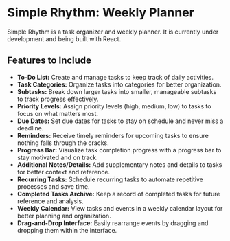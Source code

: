 # Simple Rhythm: Weekly Planner

Simple Rhythm is a task organizer and weekly planner. It is currently under development and being built with React.

## Features to Include

- **To-Do List:** Create and manage tasks to keep track of daily activities.
- **Task Categories:** Organize tasks into categories for better organization.
- **Subtasks:** Break down larger tasks into smaller, manageable subtasks to track progress effectively.
- **Priority Levels:** Assign priority levels (high, medium, low) to tasks to focus on what matters most.
- **Due Dates:** Set due dates for tasks to stay on schedule and never miss a deadline.
- **Reminders:** Receive timely reminders for upcoming tasks to ensure nothing falls through the cracks.
- **Progress Bar:** Visualize task completion progress with a progress bar to stay motivated and on track.
- **Additional Notes/Details:** Add supplementary notes and details to tasks for better context and reference.
- **Recurring Tasks:** Schedule recurring tasks to automate repetitive processes and save time.
- **Completed Tasks Archive:** Keep a record of completed tasks for future reference and analysis.
- **Weekly Calendar:** View tasks and events in a weekly calendar layout for better planning and organization.
- **Drag-and-Drop Interface:** Easily rearrange events by dragging and dropping them within the interface.
